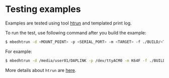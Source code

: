 # Testing examples

Examples are tested using tool [htrun](https://github.com/ARMmbed/mbed-os-tools/tree/master/packages/mbed-host-tests) and templated print log. 

To run the test, use following command after you build the example:
```bash
$ mbedhtrun -d <MOUNT_POINT> -p <SERIAL_PORT> -m <TARGET> -f ./BUILD/<TARGET>/<TOOLCHAIN>/mbed-os-example-crash-reporting.bin --compare-log tests/crash-reporting.log
```
For example:
```bash
$ mbedhtrun -d /media/user01/DAPLINK -p /dev/ttyACM0 -m K64F -f ./BUILD/K64F/GCC_ARM/mbed-os-example-crash-reporting.bin --compare-log tests/crash-reporting.log
```


More details about `htrun` are [here](https://github.com/ARMmbed/mbed-os-tools/tree/master/packages/mbed-host-tests#testing-mbed-os-examples).